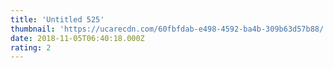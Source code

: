 ```yaml
---
title: 'Untitled 525'
thumbnail: 'https://ucarecdn.com/60fbfdab-e498-4592-ba4b-309b63d57b88/'
date: 2018-11-05T06:40:18.000Z
rating: 2
---
```

